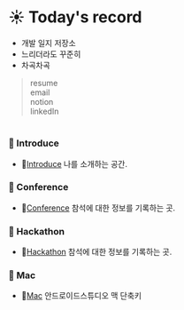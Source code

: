 # :sunny: Today's record
 - 개발 일지 저장소
 - 느리더라도 꾸준히
 - 차곡차곡
    
> resume  
> email  
> notion    
> linkedIn    
               
# 
  ### :pushpin: Introduce 
 - :link:[Introduce](https://github.com/hjiee/Record/tree/master/Introduce) 나를 소개하는 공간.
 
### :pushpin: Conference
 - :link:[Conference](https://github.com/hjiee/Record/tree/master/Conference) 참석에 대한 정보를 기록하는 곳.
 
 ### :pushpin: Hackathon
 - :link:[Hackathon](https://github.com/hjiee/Record/tree/master/Hackathon) 참석에 대한 정보를 기록하는 곳.

 ### :pushpin: Mac
 - :link:[Mac](https://github.com/hjiee/Record/tree/master/Mac) 안드로이드스튜디오 맥 단축키
 
 
  
